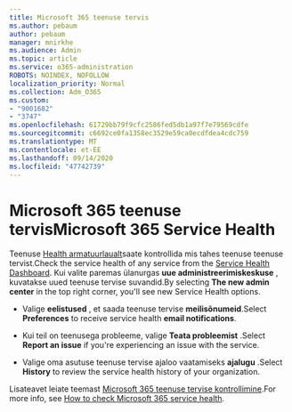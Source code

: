 ```yaml
---
title: Microsoft 365 teenuse tervis
ms.author: pebaum
author: pebaum
manager: mnirkhe
ms.audience: Admin
ms.topic: article
ms.service: o365-administration
ROBOTS: NOINDEX, NOFOLLOW
localization_priority: Normal
ms.collection: Adm_O365
ms.custom:
- "9001682"
- "3747"
ms.openlocfilehash: 61729bb79f9cfc2586fed5db1a97f7e79569cdfe
ms.sourcegitcommit: c6692ce0fa1358ec3529e59ca0ecdfdea4cdc759
ms.translationtype: MT
ms.contentlocale: et-EE
ms.lasthandoff: 09/14/2020
ms.locfileid: "47742739"
---
```

# <a name="microsoft-365-service-health"></a><span data-ttu-id="b335f-102">Microsoft 365 teenuse tervis</span><span class="sxs-lookup"><span data-stu-id="b335f-102">Microsoft 365 Service Health</span></span>


<span data-ttu-id="b335f-103">Teenuse [Health armatuurlaualt](https://admin.microsoft.com/Adminportal/Home?source=applauncher#/servicehealth)saate kontrollida mis tahes teenuse teenuse tervist.</span><span class="sxs-lookup"><span data-stu-id="b335f-103">Check the service health of any service from the [Service Health Dashboard](https://admin.microsoft.com/Adminportal/Home?source=applauncher#/servicehealth).</span></span> <span data-ttu-id="b335f-104">Kui valite paremas ülanurgas **uue administreerimiskeskuse** , kuvatakse uued teenuse tervise suvandid.</span><span class="sxs-lookup"><span data-stu-id="b335f-104">By selecting **The new admin center** in the top right corner, you'll see new Service Health options.</span></span>

- <span data-ttu-id="b335f-105">Valige **eelistused** , et saada teenuse tervise **meilisõnumeid**.</span><span class="sxs-lookup"><span data-stu-id="b335f-105">Select **Preferences** to receive service health **email notifications**.</span></span>

- <span data-ttu-id="b335f-106">Kui teil on teenusega probleeme, valige **Teata probleemist** .</span><span class="sxs-lookup"><span data-stu-id="b335f-106">Select **Report an issue** if you're experiencing an issue with the service.</span></span>

- <span data-ttu-id="b335f-107">Valige oma asutuse teenuse tervise ajaloo vaatamiseks **ajalugu** .</span><span class="sxs-lookup"><span data-stu-id="b335f-107">Select **History** to review the service health history of your organization.</span></span> 

<span data-ttu-id="b335f-108">Lisateavet leiate teemast [Microsoft 365 teenuse tervise kontrollimine](https://docs.microsoft.com/office365/enterprise/view-service-health).</span><span class="sxs-lookup"><span data-stu-id="b335f-108">For more info, see [How to check Microsoft 365 service health](https://docs.microsoft.com/office365/enterprise/view-service-health).</span></span> 